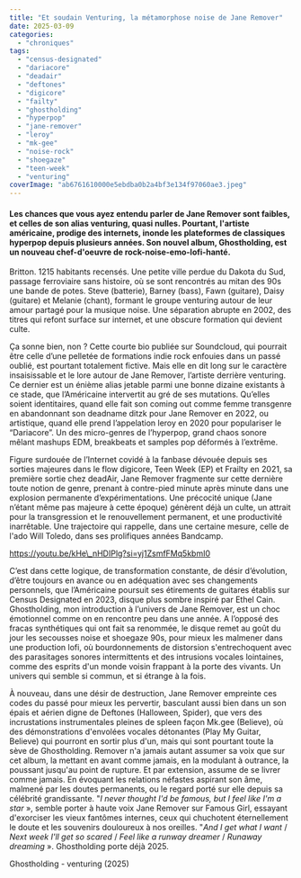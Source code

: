 ```yaml
---
title: "Et soudain Venturing, la métamorphose noise de Jane Remover"
date: 2025-03-09
categories: 
  - "chroniques"
tags: 
  - "census-designated"
  - "dariacore"
  - "deadair"
  - "deftones"
  - "digicore"
  - "failty"
  - "ghostholding"
  - "hyperpop"
  - "jane-remover"
  - "leroy"
  - "mk-gee"
  - "noise-rock"
  - "shoegaze"
  - "teen-week"
  - "venturing"
coverImage: "ab6761610000e5ebdba0b2a4bf3e134f97060ae3.jpeg"
---
```


#### Les chances que vous ayez entendu parler de Jane Remover sont faibles, et celles de son alias venturing, quasi nulles. Pourtant, l'artiste américaine, prodige des internets, inonde les plateformes de classiques hyperpop depuis plusieurs années. Son nouvel album, Ghostholding, est un nouveau chef-d'oeuvre de rock-noise-emo-lofi-hanté.

<!--more-->

Britton. 1215 habitants recensés. Une petite ville perdue du Dakota du Sud, passage ferroviaire sans histoire, où se sont rencontrés au mitan des 90s une bande de potes. Steve (batterie), Barney (bass), Fawn (guitare), Daisy (guitare) et Melanie (chant), formant le groupe venturing autour de leur amour partagé pour la musique noise. Une séparation abrupte en 2002, des titres qui refont surface sur internet, et une obscure formation qui devient culte.

Ça sonne bien, non ? Cette courte bio publiée sur Soundcloud, qui pourrait être celle d’une pelletée de formations indie rock enfouies dans un passé oublié, est pourtant totalement fictive. Mais elle en dit long sur le caractère insaisissable et le lore autour de Jane Remover, l’artiste derrière venturing. Ce dernier est un énième alias jetable parmi une bonne dizaine existants à ce stade, que l’Américaine intervertit au gré de ses mutations. Qu’elles soient identitaires, quand elle fait son coming out comme femme transgenre en abandonnant son deadname ditzk pour Jane Remover en 2022, ou artistique, quand elle prend l’appelation leroy en 2020 pour populariser le “Dariacore”. Un des micro-genres de l’hyperpop, grand chaos sonore mêlant mashups EDM, breakbeats et samples pop déformés à l’extrême.

Figure surdouée de l’Internet covidé à la fanbase dévouée depuis ses sorties majeures dans le flow digicore, Teen Week (EP) et Frailty en 2021, sa première sortie chez deadAir, Jane Remover fragmente sur cette dernière toute notion de genre, prenant à contre-pied minute après minute dans une explosion permanente d’expérimentations. Une précocité unique (Jane n’étant même pas majeure à cette époque) génèrent déjà un culte, un attrait pour la transgression et le renouvellement permanent, et une productivité inarrêtable. Une trajectoire qui rappelle, dans une certaine mesure, celle de l'ado Will Toledo, dans ses prolifiques années Bandcamp.

https://youtu.be/kHe\_nHDIPlg?si=yj1ZsmfFMq5kbmI0

C’est dans cette logique, de transformation constante, de désir d’évolution, d’être toujours en avance ou en adéquation avec ses changements personnels, que l’Américaine poursuit ses étirements de guitares établis sur Census Designated en 2023, disque plus sombre inspiré par Ethel Cain. Ghostholding, mon introduction à l’univers de Jane Remover, est un choc émotionnel comme on en rencontre peu dans une année. A l’opposé des fracas synthétiques qui ont fait sa renommée, le disque remet au goût du jour les secousses noise et shoegaze 90s, pour mieux les malmener dans une production lofi, où bourdonnements de distorsion s'entrechoquent avec des parasitages sonores intermittents et des intrusions vocales lointaines, comme des esprits d'un monde voisin frappant à la porte des vivants. Un univers qui semble si commun, et si étrange à la fois.

À nouveau, dans une désir de destruction, Jane Remover empreinte ces codes du passé pour mieux les pervertir, basculant aussi bien dans un son épais et aérien digne de Deftones (Halloween, Spider), que vers des incrustations instrumentales pleines de spleen façon Mk.gee (Believe), où des démonstrations d'envolées vocales détonantes (Play My Guitar, Believe) qui pourront en sortir plus d'un, mais qui sont pourtant toute la sève de Ghostholding. Remover n'a jamais autant assumer sa voix que sur cet album, la mettant en avant comme jamais, en la modulant à outrance, la poussant jusqu'au point de rupture. Et par extension, assume de se livrer comme jamais. En évoquant les relations néfastes aspirant son âme, malmené par les doutes permanents, ou le regard porté sur elle depuis sa célébrité grandissante. "_I never thought I'd be famous, but I feel like I'm a star_ », semble porter à haute voix Jane Remover sur Famous Girl, essayant d'exorciser les vieux fantômes internes, ceux qui chuchotent éternellement le doute et les souvenirs douloureux à nos oreilles. "_And I get what I want_ / _Next week I'll get so scared_ / _Feel like a runway dreamer_ / _Runaway dreaming_ ». Ghostholding porte déjà 2025.

Ghostholding - venturing (2025)
